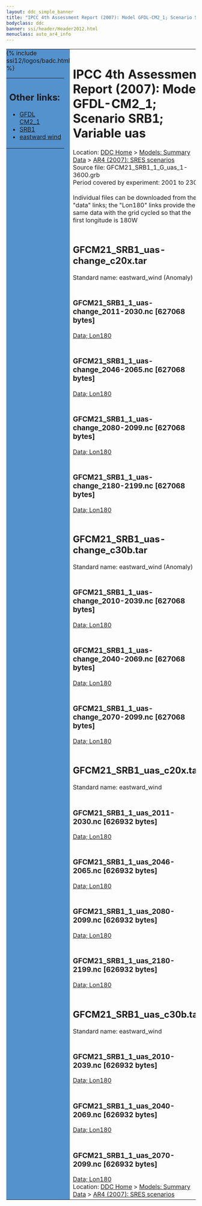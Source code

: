 ```yaml
---
layout: ddc_simple_banner
title: "IPCC 4th Assessment Report (2007): Model GFDL-CM2_1; Scenario SRB1; Variable uas"
bodyclass: ddc
banner: ssi/header/Header2012.html
menuclass: auto_ar4_info
---
```



<table width="100%" border="0" cellspacing="0" cellpadding="0" style="border-collapse: collapse;">
<tr style="margin:0;padding:0;border:0;">
<td style="margin:0;padding:0;border:0;height:1pt;width:150pt;background:#5492CD;" valign="top" >

<div id="lh-col2" class="auto_ar4_info">
<table class="menumain" bgcolor="#5492CD" cellspacing="0" width="100%" border="0">
<tr><td>
<h2> Other links:</h2>
<ul>
<li><a href="/auto/ar4/model-GFDL-CM2_1.html">GFDL<br/>CM2_1</a></li>
<li><a href="/auto/ar4/scenario-SRB1.html">SRB1</a></li>
<li><a href="/auto/ar4/var-eastward_wind.html">eastward wind</a></li>
</ul>
</td></tr>
{% include ssi12/logos/badc.html %}
</table>
</div>
</td>
<td><h1>IPCC 4th Assessment Report (2007): Model GFDL-CM2_1; Scenario SRB1; Variable uas</h1>

<!-- Breadcrumb1 -->
<div id="breadcrumb1" align="left">
Location: <a href="/index.html">DDC Home</a> > <a href="/sim/gcm_clim/">Models: Summary Data</a>
> <a href="/sim/gcm_clim/SRES_AR4/index.html">AR4 (2007): SRES scenarios</a>
</div>
<!-- End of Breadcrumb1 -->Source file: GFCM21_SRB1_1_G_uas_1-3600.grb
<br/>
Period covered by experiment: 2001 to 2300<br/>
<br/>Individual files can be downloaded from the "data" links; the "Lon180" links provide the same data
         with the grid cycled so that the first longitude is 180W<br/>
<br/><h2>GFCM21_SRB1_uas-change_c20x.tar</h2>
Standard name: eastward_wind (Anomaly)<br>
<br/><h3>GFCM21_SRB1_1_uas-change_2011-2030.nc [627068 bytes]</h3>
<a href="http://apps.ipcc-data.org/cgi-bin/downl/ar4_nc/uas/GFCM21_SRB1_1_uas-change_2011-2030.nc">Data; </a><a href="http://apps.ipcc-data.org/cgi-bin/downl/ar4_nc/uas/GFCM21_SRB1_1_uas-change_2011-2030.cyto180.nc"> Lon180</a><br/>
<br/><h3>GFCM21_SRB1_1_uas-change_2046-2065.nc [627068 bytes]</h3>
<a href="http://apps.ipcc-data.org/cgi-bin/downl/ar4_nc/uas/GFCM21_SRB1_1_uas-change_2046-2065.nc">Data; </a><a href="http://apps.ipcc-data.org/cgi-bin/downl/ar4_nc/uas/GFCM21_SRB1_1_uas-change_2046-2065.cyto180.nc"> Lon180</a><br/>
<br/><h3>GFCM21_SRB1_1_uas-change_2080-2099.nc [627068 bytes]</h3>
<a href="http://apps.ipcc-data.org/cgi-bin/downl/ar4_nc/uas/GFCM21_SRB1_1_uas-change_2080-2099.nc">Data; </a><a href="http://apps.ipcc-data.org/cgi-bin/downl/ar4_nc/uas/GFCM21_SRB1_1_uas-change_2080-2099.cyto180.nc"> Lon180</a><br/>
<br/><h3>GFCM21_SRB1_1_uas-change_2180-2199.nc [627068 bytes]</h3>
<a href="http://apps.ipcc-data.org/cgi-bin/downl/ar4_nc/uas/GFCM21_SRB1_1_uas-change_2180-2199.nc">Data; </a><a href="http://apps.ipcc-data.org/cgi-bin/downl/ar4_nc/uas/GFCM21_SRB1_1_uas-change_2180-2199.cyto180.nc"> Lon180</a><br/>
<br/><h2>GFCM21_SRB1_uas-change_c30b.tar</h2>
Standard name: eastward_wind (Anomaly)<br>
<br/><h3>GFCM21_SRB1_1_uas-change_2010-2039.nc [627068 bytes]</h3>
<a href="http://apps.ipcc-data.org/cgi-bin/downl/ar4_nc/uas/GFCM21_SRB1_1_uas-change_2010-2039.nc">Data; </a><a href="http://apps.ipcc-data.org/cgi-bin/downl/ar4_nc/uas/GFCM21_SRB1_1_uas-change_2010-2039.cyto180.nc"> Lon180</a><br/>
<br/><h3>GFCM21_SRB1_1_uas-change_2040-2069.nc [627068 bytes]</h3>
<a href="http://apps.ipcc-data.org/cgi-bin/downl/ar4_nc/uas/GFCM21_SRB1_1_uas-change_2040-2069.nc">Data; </a><a href="http://apps.ipcc-data.org/cgi-bin/downl/ar4_nc/uas/GFCM21_SRB1_1_uas-change_2040-2069.cyto180.nc"> Lon180</a><br/>
<br/><h3>GFCM21_SRB1_1_uas-change_2070-2099.nc [627068 bytes]</h3>
<a href="http://apps.ipcc-data.org/cgi-bin/downl/ar4_nc/uas/GFCM21_SRB1_1_uas-change_2070-2099.nc">Data; </a><a href="http://apps.ipcc-data.org/cgi-bin/downl/ar4_nc/uas/GFCM21_SRB1_1_uas-change_2070-2099.cyto180.nc"> Lon180</a><br/>
<br/><h2>GFCM21_SRB1_uas_c20x.tar</h2>
Standard name: eastward_wind<br>
<br/><h3>GFCM21_SRB1_1_uas_2011-2030.nc [626932 bytes]</h3>
<a href="http://apps.ipcc-data.org/cgi-bin/downl/ar4_nc/uas/GFCM21_SRB1_1_uas_2011-2030.nc">Data; </a><a href="http://apps.ipcc-data.org/cgi-bin/downl/ar4_nc/uas/GFCM21_SRB1_1_uas_2011-2030.cyto180.nc"> Lon180</a><br/>
<br/><h3>GFCM21_SRB1_1_uas_2046-2065.nc [626932 bytes]</h3>
<a href="http://apps.ipcc-data.org/cgi-bin/downl/ar4_nc/uas/GFCM21_SRB1_1_uas_2046-2065.nc">Data; </a><a href="http://apps.ipcc-data.org/cgi-bin/downl/ar4_nc/uas/GFCM21_SRB1_1_uas_2046-2065.cyto180.nc"> Lon180</a><br/>
<br/><h3>GFCM21_SRB1_1_uas_2080-2099.nc [626932 bytes]</h3>
<a href="http://apps.ipcc-data.org/cgi-bin/downl/ar4_nc/uas/GFCM21_SRB1_1_uas_2080-2099.nc">Data; </a><a href="http://apps.ipcc-data.org/cgi-bin/downl/ar4_nc/uas/GFCM21_SRB1_1_uas_2080-2099.cyto180.nc"> Lon180</a><br/>
<br/><h3>GFCM21_SRB1_1_uas_2180-2199.nc [626932 bytes]</h3>
<a href="http://apps.ipcc-data.org/cgi-bin/downl/ar4_nc/uas/GFCM21_SRB1_1_uas_2180-2199.nc">Data; </a><a href="http://apps.ipcc-data.org/cgi-bin/downl/ar4_nc/uas/GFCM21_SRB1_1_uas_2180-2199.cyto180.nc"> Lon180</a><br/>
<br/><h2>GFCM21_SRB1_uas_c30b.tar</h2>
Standard name: eastward_wind<br>
<br/><h3>GFCM21_SRB1_1_uas_2010-2039.nc [626932 bytes]</h3>
<a href="http://apps.ipcc-data.org/cgi-bin/downl/ar4_nc/uas/GFCM21_SRB1_1_uas_2010-2039.nc">Data; </a><a href="http://apps.ipcc-data.org/cgi-bin/downl/ar4_nc/uas/GFCM21_SRB1_1_uas_2010-2039.cyto180.nc"> Lon180</a><br/>
<br/><h3>GFCM21_SRB1_1_uas_2040-2069.nc [626932 bytes]</h3>
<a href="http://apps.ipcc-data.org/cgi-bin/downl/ar4_nc/uas/GFCM21_SRB1_1_uas_2040-2069.nc">Data; </a><a href="http://apps.ipcc-data.org/cgi-bin/downl/ar4_nc/uas/GFCM21_SRB1_1_uas_2040-2069.cyto180.nc"> Lon180</a><br/>
<br/><h3>GFCM21_SRB1_1_uas_2070-2099.nc [626932 bytes]</h3>
<a href="http://apps.ipcc-data.org/cgi-bin/downl/ar4_nc/uas/GFCM21_SRB1_1_uas_2070-2099.nc">Data; </a><a href="http://apps.ipcc-data.org/cgi-bin/downl/ar4_nc/uas/GFCM21_SRB1_1_uas_2070-2099.cyto180.nc"> Lon180</a><br/>
<!-- Breadcrumb2 -->
<div id="breadcrumb2" align="left">
Location: <a href="/index.html">DDC Home</a> > <a href="/sim/gcm_clim/">Models: Summary Data</a>
> <a href="/sim/gcm_clim/SRES_AR4/index.html">AR4 (2007): SRES scenarios</a>
</div>
<!-- End of Breadcrumb2 --></td></tr></table>
